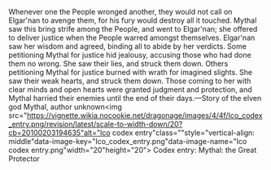 Whenever one the People wronged another, they would not call on Elgar'nan to avenge them, for his fury would destroy all it touched. Mythal saw this bring strife among the People, and went to Elgar'nan; she offered to deliver justice when the People warred amongst themselves. Elgar'nan saw her wisdom and agreed, binding all to abide by her verdicts.
Some petitioning Mythal for justice hid jealousy, accusing those who had done them no wrong. She saw their lies, and struck them down. Others petitioning Mythal for justice burned with wrath for imagined slights. She saw their weak hearts, and struck them down. Those coming to her with clear minds and open hearts were granted judgment and protection, and Mythal harried their enemies until the end of their days.—Story of the elven god Mythal, author unknown<img src="https://vignette.wikia.nocookie.net/dragonage/images/4/4f/Ico_codex_entry.png/revision/latest/scale-to-width-down/20?cb=20100203194635"alt="Ico codex entry"class=""style="vertical-align: middle"data-image-key="Ico_codex_entry.png"data-image-name="Ico codex entry.png"width="20"height="20"> Codex entry: Mythal: the Great Protector
